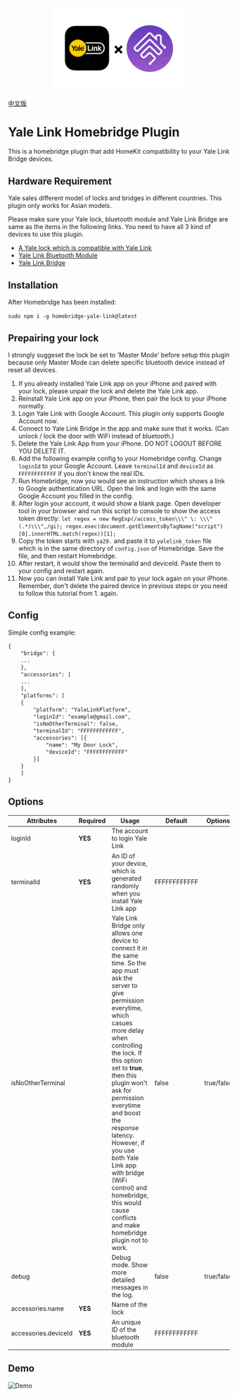 <p align="center">
<img src="./logo.png" width="300">
</p>


[中文版](./README_zh.md)

# Yale Link Homebridge Plugin

This is a homebridge plugin that add HomeKit compatibility to your Yale Link Bridge devices.


## Hardware Requirement

Yale sales different model of locks and bridges in different countries. This plugin only works for Asian models.

Please make sure your Yale lock, bluetooth module and Yale Link Bridge are same as the items in the following links. You need to have all 3 kind of devices to use this plugin.

* [A Yale lock which is compatible with Yale Link](https://www.yaletaiwanstore.com.tw/product_category/yale-link)
* [Yale Link Bluetooth Module](https://www.yalehome.co.in/en/products/products-categories/smart-products/accessories/yale-link-bluetooth-module/)
* [Yale Link Bridge](https://www.yaletaiwanstore.com.tw/products/yale-link-bridge/)

## Installation

After Homebridge has been installed:

`sudo npm i -g homebridge-yale-link@latest`

## Prepairing your lock

I strongly suggeset the lock be set to 'Master Mode' before setup this plugin because only Master Mode can delete specific bluetooth device instead of reset all devices.

1. If you already installed Yale Link app on your iPhone and paired with your lock, please unpair the lock and delete the Yale Link app.
2. Reinstall Yale Link app on your iPhone, then pair the lock to your iPhone normally.
3. Login Yale Link with Google Account. This plugin only supports Google Account now.
4. Connect to Yale Link Bridge in the app and make sure that it works. (Can unlock / lock the door with WiFi instead of bluetooth.)
5. Delete the Yale Link App from your iPhone. DO NOT LOGOUT BEFORE YOU DELETE IT.
6. Add the following example config to your Homebridge config. Change `loginId` to your Google Account. Leave `terminalId` and `deviceId` as `FFFFFFFFFFFF` if you don't know the real IDs.
7. Run Homebridge, now you would see an instruction which shows a link to Google authentication URL. Open the link and login with the same Google Account you filled in the config.
8. After login your account, it would show a blank page. Open developer tool in your browser and run this script to console to show the access token directly:
`let regex = new RegExp(/access_token\\\" \: \\\"(.*)\\\",/gi); regex.exec(document.getElementsByTagName("script")[0].innerHTML.match(regex))[1];`
9. Copy the token starts with `ya29.` and paste it to `yalelink_token` file which is in the same directory of `config.json` of Homebridge. Save the file, and then restart Homebridge.
10. After restart, it would show the terminalId and deviceId. Paste them to your config and restart again.
11. Now you can install Yale Link and pair to your lock again on your iPhone. Remember, don't delete the paired device in previous steps or you need to follow this tutorial from 1. again.

## Config

Simple config example:

```
{
    "bridge": {
    ...
    },
    "accessories": [
    ...
    ],
    "platforms": [
    {
        "platform": "YaleLinkPlatform",
        "loginId": "example@gmail.com",
        "isNoOtherTerminal": false,
        "terminalId": "FFFFFFFFFFFF",
        "accessories": [{
            "name": "My Door Lock",
            "deviceId": "FFFFFFFFFFFF"
        }]
    }
    ]
}
```

## Options

| **Attributes** | **Required** | **Usage** | **Default** | **Options** |
|----------------|--------------|-----------|-------------|-------------|
| loginId | **YES** | The account to login Yale Link | 
| terminalId | **YES** | An ID of your device, which is generated randomly when you install Yale Link app | FFFFFFFFFFFF |
| isNoOtherTerminal |  | Yale Link Bridge only allows one device to connect it in the same time. So the app must ask the server to give permission everytime, which casues more delay when controlling the lock. If this option set to **true**, then this plugin won't ask for permission everytime and boost the response latency. However, if you use both Yale Link app with bridge (WiFi control) and homebridge, this would cause conflicts and make homebridge plugin not to work. | false | true/false
| debug | | Debug mode. Show more detailed messages in the log. | false | true/false
| accessories.name | **YES** | Name of the lock | |
| accessories.deviceId | **YES** | An unique ID of the bluetooth module | FFFFFFFFFFFF |

## Demo

![Demo](https://i.imgur.com/NV48AA9.gif)